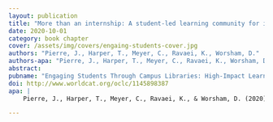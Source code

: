 ```yaml
---
layout: publication
title: "More than an internship: A student-led learning community for instructional design. In Engaging Students Through Campus Libraries: High-Impact Learning Models."
date: 2020-10-01
category: book chapter
cover: /assets/img/covers/engaing-students-cover.jpg
authors: "Pierre, J., Harper, T., Meyer, C., Ravaei, K., Worsham, D."
authors-apa: "Pierre, J., Harper, T., Meyer, C., Ravaei, K., Worsham, D."
abstract:    
pubname: "Engaging Students Through Campus Libraries: High-Impact Learning Models"
doi: http://www.worldcat.org/oclc/1145898387
apa: |
    Pierre, J., Harper, T., Meyer, C., Ravaei, K., & Worsham, D. (2020). More Than an Internship: A Student-led Learning Community for Instructional Design. In Engaging Students Through Campus Libraries: High Impact Learning Models. Libraries Unlimited.

---
```


